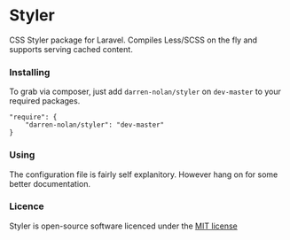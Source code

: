 Styler
======

CSS Styler package for Laravel.
Compiles Less/SCSS on the fly and supports serving cached content.

### Installing

To grab via composer, just add `darren-nolan/styler` on `dev-master` to your required packages.

    "require": {
        "darren-nolan/styler": "dev-master"
    }

### Using

The configuration file is fairly self explanitory. However hang on for some better documentation.

### Licence

Styler is open-source software licenced under the [MIT license](http://opensource.org/licenses/MIT)

